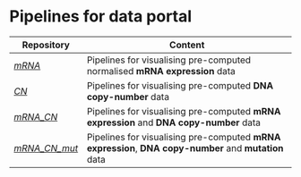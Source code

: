 # Pipelines for data portal

Repository | Content
------------ | ------------
*[mRNA](https://github.com/JMarzec/data_portal/tree/master/mRNA)* | Pipelines for visualising pre-computed normalised **mRNA expression** data
*[CN](https://github.com/JMarzec/data_portal/tree/master/CN)* | Pipelines for visualising pre-computed **DNA copy-number** data
*[mRNA_CN](https://github.com/JMarzec/data_portal/tree/master/mRNA_CN)* | Pipelines for visualising pre-computed **mRNA expression** and **DNA copy-number** data
*[mRNA_CN_mut](https://github.com/JMarzec/data_portal/tree/master/mRNA_CN_mut)* | Pipelines for visualising pre-computed **mRNA expression**, **DNA copy-number** and **mutation** data
<br />
